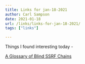 ```yaml
---
title: Links for jan-18-2021
author: Carl Sampson
date: 2021-01-18
url: /links/links-for-jan-18-2021/
tags: ["links"]

---
```

Things I found interesting today -

[A Glossary of Blind SSRF Chains](https://blog.assetnote.io/2021/01/13/blind-ssrf-chains/)


